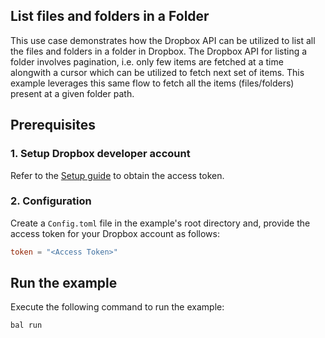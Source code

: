 ## List files and folders in a Folder

This use case demonstrates how the Dropbox API can be utilized to list all the files and folders in a folder in Dropbox. The Dropbox API for listing a folder involves pagination, i.e. only few items are fetched at a time alongwith a cursor which can be utilized to fetch next set of items. This example leverages this same flow to fetch all the items (files/folders) present at a given folder path.

## Prerequisites

### 1. Setup Dropbox developer account

Refer to the [Setup guide](https://central.ballerina.io/ballerinax/dropbox/latest#setup-guide) to obtain the access token.

### 2. Configuration

Create a `Config.toml` file in the example's root directory and, provide the access token for your Dropbox account as follows:

```toml
token = "<Access Token>"
```

## Run the example

Execute the following command to run the example:

```bash
bal run
```